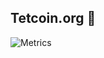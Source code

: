 ## Tetcoin.org 👋
![Metrics](https://metrics.lecoq.io/tetcoin?template=terminal&isocalendar=1&base.indepth=false&base.hireable=false&isocalendar.duration=half-year&config.timezone=America%2FNew_York)

<!--

**Here are some ideas to get you started:**

🙋‍♀️ A short introduction - what is your organization all about?
🌈 Contribution guidelines - how can the community get involved?
👩‍💻 Useful resources - where can the community find your docs? Is there anything else the community should know?
🍿 Fun facts - what does your team eat for breakfast?
🧙 Remember, you can do mighty things with the power of [Markdown](https://docs.github.com/github/writing-on-github/getting-started-with-writing-and-formatting-on-github/basic-writing-and-formatting-syntax)
-->
